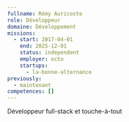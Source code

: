 ```yaml
---
fullname: Rémy Auricoste
role: Développeur
domaine: Développement
missions:
  - start: 2017-04-01
    end: 2025-12-01
    status: independent
    employer: octo
    startups:
      - la-bonne-alternance
previously:
  - maintenant
competences: []
---
```

Développeur full-stack et touche-à-tout